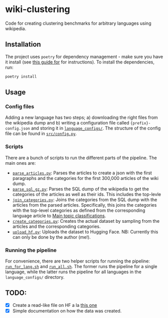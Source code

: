 # wiki-clustering
Code for creating clustering benchmarks for arbitrary languages using wikipedia. 

## Installation
The project uses `poetry` for dependency management - make sure you have it install (see [this guide for](https://python-poetry.org/docs/#installation) for instructions). To install the dependencies, run:
```bash
poetry install
```

## Usage
### Config files
Adding a new language has two steps; a) downloading the right files from the wikipedia dump and b) writing a configuration file called `{prefix}-config.json` and storing it in [`language_configs/`](./language_configs/). The structure of the config file can be found in [`src/config.py`](./src/config.py).

### Scripts
There are a bunch of scripts to run the different parts of the pipeline. The main ones are:

- [`parse_articles.py`](./src/parse_articles.py): Parses the articles to create a json with the first paragraphs and the categories for the first 300,000 articles of the wiki dump. 
- [`parse_sql_gz.py`](./src/parse_sql_gz.py): Parses the SQL dump of the wikipedia to get the categories of the articles as well as their ids. This includes the top-levle  
- [`join_categories.py`](./src/join_categories.py): Joins the categories from the SQL dump with the articles from the parsed articles. Specifically, this joins the categories with the top-level categories as defined from the corresponding language article to [Main topic classifications](https://en.wikipedia.org/wiki/Category:Main_topic_classifications). 
- [`create_categories.py`](./src/create_categories.py): Creates the actual dataset by sampling from the articles and the corresponding categories. 
- [`upload_hf.py`](./src/upload_hf.py): Uploads the dataset to Hugging Face. NB: Currently this can only be done by the author (me!).

### Running the pipeline
For convenience, there are two helper scripts for running the pipeline: [`run_for_lang.sh`](./run_for_lang.sh) and [`run_all.sh`](./run_all.sh). The former runs the pipeline for a single language, while the latter runs the pipeline for all languages in the `language_configs/` directory.


## TODO: 
- [x] Create a read-like file on HF a la [this one](https://huggingface.co/datasets/mteb/amazon_reviews_multi/blob/main/amazon_reviews_multi.py)
- [x] Simple documentation on how the data was created.